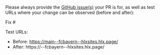 Please always provide the [GitHub issue(s)](../issues) your PR is for, as well as test URLs where your change can be observed (before and after):

Fix #<gh-issue-id>

Test URLs:
- Before: https://main--fcbayern--hlxsites.hlx.page/
- After: https://<branch>--fcbayern--hlxsites.hlx.page/
